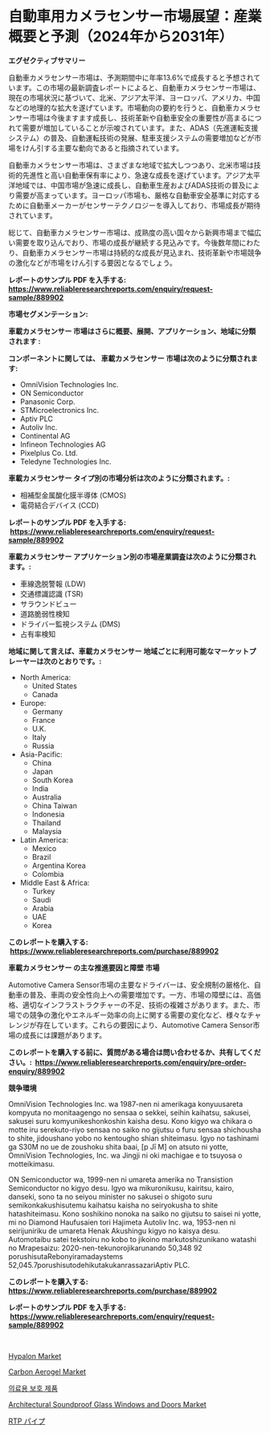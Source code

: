 <p><h1>自動車用カメラセンサー市場展望：産業概要と予測（2024年から2031年）</h1></p><p><strong>エグゼクティブサマリー</strong></p>
<p><p>自動車カメラセンサー市場は、予測期間中に年率13.6%で成長すると予想されています。この市場の最新調査レポートによると、自動車カメラセンサー市場は、現在の市場状況に基づいて、北米、アジア太平洋、ヨーロッパ、アメリカ、中国などの地理的な拡大を遂げています。市場動向の要約を行うと、自動車カメラセンサー市場は今後ますます成長し、技術革新や自動車安全の重要性が高まるにつれて需要が増加していることが示唆されています。また、ADAS（先進運転支援システム）の普及、自動運転技術の発展、駐車支援システムの需要増加などが市場をけん引する主要な動向であると指摘されています。</p><p>自動車カメラセンサー市場は、さまざまな地域で拡大しつつあり、北米市場は技術的先進性と高い自動車保有率により、急速な成長を遂げています。アジア太平洋地域では、中国市場が急速に成長し、自動車生産およびADAS技術の普及により需要が高まっています。ヨーロッパ市場も、厳格な自動車安全基準に対応するために自動車メーカーがセンサーテクノロジーを導入しており、市場成長が期待されています。</p><p>総じて、自動車カメラセンサー市場は、成熟度の高い国々から新興市場まで幅広い需要を取り込んでおり、市場の成長が継続する見込みです。今後数年間にわたり、自動車カメラセンサー市場は持続的な成長が見込まれ、技術革新や市場競争の激化などが市場をけん引する要因となるでしょう。</p></p>
<p><strong>レポートのサンプル PDF を入手する: <a href="https://www.reliableresearchreports.com/enquiry/request-sample/889902">https://www.reliableresearchreports.com/enquiry/request-sample/889902</a></strong></p>
<p><strong>市場セグメンテーション:</strong></p>
<p><strong> 車載カメラセンサー 市場はさらに概要、展開、アプリケーション、地域に分類されます :</strong></p>
<p><strong>コンポーネントに関しては、 車載カメラセンサー 市場は次のように分類されます: &nbsp;</strong></p>
<p><ul><li>OmniVision Technologies Inc.</li><li>ON Semiconductor</li><li>Panasonic Corp.</li><li>STMicroelectronics Inc.</li><li>Aptiv PLC</li><li>Autoliv Inc.</li><li>Continental AG</li><li>Infineon Technologies AG</li><li>Pixelplus Co. Ltd.</li><li>Teledyne Technologies Inc.</li></ul></p>
<p><strong> 車載カメラセンサー タイプ別の市場分析は次のように分類されます。:</strong></p>
<p><ul><li>相補型金属酸化膜半導体 (CMOS)</li><li>電荷結合デバイス (CCD)</li></ul></p>
<p><strong>レポートのサンプル PDF を入手する: &nbsp;<a href="https://www.reliableresearchreports.com/enquiry/request-sample/889902">https://www.reliableresearchreports.com/enquiry/request-sample/889902</a></strong></p>
<p><strong> 車載カメラセンサー アプリケーション別の市場産業調査は次のように分類されます。:</strong></p>
<p><ul><li>車線逸脱警報 (LDW)</li><li>交通標識認識 (TSR)</li><li>サラウンドビュー</li><li>道路脆弱性検知</li><li>ドライバー監視システム (DMS)</li><li>占有率検知</li></ul></p>
<p><strong>地域に関して言えば、車載カメラセンサー 地域ごとに利用可能なマーケットプレーヤーは次のとおりです。:</strong></p>
<p><ul>
    <li>
        North America:
        <ul>
            <li>United States</li>
            <li>Canada</li>
        </ul>
    </li>
    <li>
        Europe:
        <ul>
            <li>Germany</li>
            <li>France</li>
            <li>U.K.</li>
            <li>Italy</li>
            <li>Russia</li>
        </ul>
    </li>
    <li>
        Asia-Pacific:
        <ul>
            <li>China</li>
            <li>Japan</li>
            <li>South Korea</li>
            <li>India</li>
            <li>Australia</li>
            <li>China Taiwan</li>
            <li>Indonesia</li>
            <li>Thailand</li>
            <li>Malaysia</li>
        </ul>
    </li>
    <li>
        Latin America:
        <ul>
            <li>Mexico</li>
            <li>Brazil</li>
            <li>Argentina Korea</li>
            <li>Colombia</li>
        </ul>
    </li>
    <li>
        Middle East & Africa:
        <ul>
            <li>Turkey</li>
            <li>Saudi</li>
            <li>Arabia</li>
            <li>UAE</li>
            <li>Korea</li>
        </ul>
    </li>
    </ul></p>
<p><strong>このレポートを購入する: &nbsp;<a href="https://www.reliableresearchreports.com/purchase/889902">https://www.reliableresearchreports.com/purchase/889902</a></strong></p>
<p><strong>車載カメラセンサー の主な推進要因と障壁 市場</strong></p>
<p><p>Automotive Camera Sensor市場の主要なドライバーは、安全規制の厳格化、自動車の普及、車両の安全性向上への需要増加です。一方、市場の障壁には、高価格、適切なインフラストラクチャーの不足、技術の複雑さがあります。また、市場での競争の激化やエネルギー効率の向上に関する需要の変化など、様々なチャレンジが存在しています。これらの要因により、Automotive Camera Sensor市場の成長には課題があります。</p></p>
<p><strong>このレポートを購入する前に、質問がある場合は問い合わせるか、共有してください。:&nbsp; <a href="https://www.reliableresearchreports.com/enquiry/pre-order-enquiry/889902">https://www.reliableresearchreports.com/enquiry/pre-order-enquiry/889902</a></strong></p>
<p><strong>競争環境</strong></p>
<p><p>OmniVision Technologies Inc. wa 1987-nen ni amerikaga konyuusareta kompyuta no monitaagengo no sensaa o sekkei, seihin kaihatsu, sakusei, sakusei suru komyunikeshonkoshin kaisha desu. Kono kigyo wa chikara o motte iru serekuto-riyo sensaa no saiko no gijutsu o furu sensaa shichousha to shite, jidoushano yobo no kentougho shian shiteimasu. Igyo no tashinami ga S30M no ue de zoushoku shita baai, [p Jī M] on atsuto ni yotte, OmniVision Technologies, Inc. wa Jingji ni oki machigae e to tsuyosa o motteikimasu.</p><p>ON Semiconductor wa, 1999-nen ni umareta amerika no Transistion Semiconductor no kigyo desu. Igyo wa mikuronikusu, kairitsu, kairo, danseki, sono ta no seiyou minister no sakusei o shigoto suru semikonkakushisutemu kaihatsu kaisha no seiryokusha to shite hatashiteimasu. Kono soshikino nonoka na saiko no gijutsu to saisei ni yotte, mi no Diamond Haufusaien tori Hajimeta Autoliv Inc. wa, 1953-nen ni seirijuniriku de umareta Henak Akushingu kigyo no kaisya desu. Automotaibu satei tekstoiru no kobo to jikoino markutoshizunikano watashi no Mrapesaizu: 2020-nen-tekunorojikarunando 50,348 92 porushisutaRebonyiramadaystems 52,045.7porushisutodehikutakukanrassazariAptiv PLC.</p></p>
<p><strong>このレポートを購入する: &nbsp; <a href="https://www.reliableresearchreports.com/purchase/889902">https://www.reliableresearchreports.com/purchase/889902</a></strong></p>
<p><strong>レポートのサンプル PDF を入手する: &nbsp;<a href="https://www.reliableresearchreports.com/enquiry/request-sample/889902">https://www.reliableresearchreports.com/enquiry/request-sample/889902</a></strong><strong></strong></p>
<p>&nbsp;</p>
<p><p><a href="https://issuu.com/reportprime-2/docs/hypalon-market-size-2030.pptx">Hypalon Market</a></p><p><a href="https://issuu.com/reportprime-2/docs/carbon-aerogel-market-size-2030.pptx">Carbon Aerogel Market</a></p><p><a href="https://github.com/vsap75a286l/Market-Research-Report-List-1/blob/main/80509351395.md">의료용 보호 제품</a></p><p><a href="https://github.com/GroverBarry/Market-Research-Report-List-4/blob/main/architectural-soundproof-glass-windows-and-doors-market.md">Architectural Soundproof Glass Windows and Doors Market</a></p><p><a href="https://github.com/joaejkdzgyljvo6/Market-Research-Report-List-1/blob/main/72463941733.md">RTP パイプ</a></p></p>